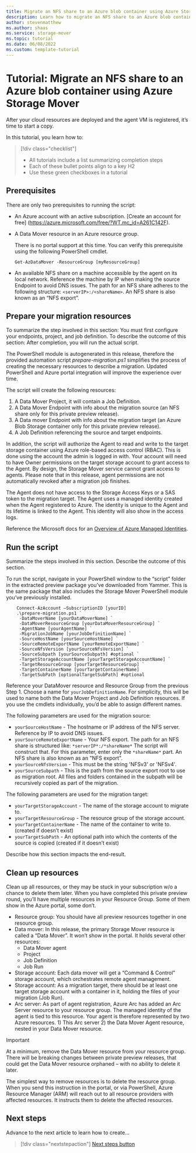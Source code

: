 ```yaml
---
title: Migrate an NFS share to an Azure blob container using Azure Storage Mover
description: Learn how to migrate an NFS share to an Azure blob container using Azure Storage Mover
author: stevenmatthew
ms.author: shaas
ms.service: storage-mover
ms.topic: tutorial
ms.date: 06/08/2022
ms.custom: template-tutorial
---
```


# Tutorial: Migrate an NFS share to an Azure blob container using Azure Storage Mover

After your cloud resources are deployed and the agent VM is registered, it’s time to start a copy.

In this tutorial, you learn how to:

> [!div class="checklist"]
> * All tutorials include a list summarizing completion steps
> * Each of these bullet points align to a key H2
> * Use these green checkboxes in a tutorial

<!-- 4. Prerequisites 

##Docs Required##

First prerequisite is a link to a free trial account if one exists. If there are no prerequisites, specify that no prerequisites are needed for this quickstart.
-->

## Prerequisites

There are only two prerequisites to running the script:

- An Azure account with an active subscription. [Create an account for free]
  (https://azure.microsoft.com/free/?WT.mc_id=A261C142F).
- A Data Mover resource in an Azure resource group.

  There is no portal support at this time. You can verify this prerequisite using the following PowerShell cmdlet.

  ```azurepowershell
  Get-AzDataMover -ResourceGroup [myResourceGroup]
  ```

- An available NFS share on a machine accessible by the agent on its local network.
  Reference the machine by IP when making the source Endpoint to avoid DNS issues. The path for an NFS share adheres to the following structure: ```<serverIP>:/<shareName>```. An NFS share is also known as an “NFS export”.


## Prepare your migration resources

To summarize the step involved in this section: You must first configure your endpoints, project, and job definition. To describe the outcome of this section: After completion, you will run the actual script.

The PowerShell module is autogenerated in this release, therefore the provided automation script *prepare-migration.ps1* simplifies the process of creating the necessary resources to describe a migration. Updated PowerShell and Azure portal integration will improve the experience over time.

The script will create the following resources:

1. A Data Mover Project, it will contain a Job Definition.
1. A Data Mover Endpoint with info about the migration source (an NFS share only for this private preview release).
1. A Data mover Endpoint with info about the migration target (an Azure Blob Storage container only for this private preview release).
1. A Job Definition referencing the source and target endpoints.

In addition, the script will authorize the Agent to read and write to the target storage container using Azure role-based access control (RBAC). This is done using the account the admin is logged in with. Your account will need to have Owner permissions on the target storage account to grant access to the Agent. By design, the Storage Mover service cannot grant access to agents. Please note that in this release, agent permissions are not automatically revoked after a migration job finishes.

The Agent does not have access to the Storage Access Keys or a SAS token to the migration target. 
The Agent uses a managed identity created when the Agent registered to Azure. The identity is 
unique to the Agent and its lifetime is linked to the Agent. This identity will also show in the access 
logs.

Reference the Microsoft docs for an [Overview of Azure Managed Identities](../active-directory/managed-identities-azure-resources/overview).

## Run the script

Summarize the steps involved in this section. Describe the outcome of this section.

To run the script, navigate in your PowerShell window to the “script” folder in the extracted preview package you’ve downloaded from Yammer. This is the same package that also includes the Storage Mover PowerShell module you’ve previously installed.

```azurepowershell
    Connect-AzAccount –SubscriptionID [yourID]
    .\prepare-migration.ps1 `
     -DataMoverName [yourDataMoverName] `
     -DataMoverResourceGroup [yourDataMoverResourceGroup] `
     -AgentName [yourAgentName] `
     -MigrationJobName [yourJobDefinitionName] `
     -SourceHostName [yourSourceHostName] `
     -SourceRemoteExportName [yourRemoteExportName] `
     -SourceNfsVersion [yourSourceNfsVersion] `
     -SourceSubpath [yourSourceSubpath] #optional `
     -TargetStorageAccountName [yourTargetStorageAccountName] `
     -TargetResourceGroup [yourTargetResourceGroup] `
     -TargetContainerName [yourTargetContainerName]
     -TargetSubPath [optionalTargetSubPath] #optional
```

Reference your DataMover resource and Resource Group from the previous Step 1. Choose a name for `yourJobDefinitionName`. For simplicity, this will be used to name both the Data Mover Project and Job Definition resources. If you use the cmdlets individually, you’d be able to assign different names.

The following parameters are used for the migration source:

- `yourSourceHostName` - The hostname or IP address of the NFS server. Reference by IP to avoid DNS issues.
- `yourSourceRemoteExportName` - Your NFS export. The path for an NFS share is structured like: `*serverIP*:/*shareName*` The script will construct that. For this parameter, enter only the `*shareName*` part. An NFS share is also known as an "NFS export".
- `yourSourceNfsVersion` - This must be the string 'NFSv3' or 'NFSv4'.
- `yourSourceSubpath` - This is the path from the source export root to use as migration root. All files and folders contained in the subpath will be recursively copied as part of the migration.

The following parameters are used for the migration target:

- `yourTargetStorageAccount` - The name of the storage account to migrate to.
- `yourTargetResourceGroup` - The resource group of the storage account.
- `yourTargetContainerName` - The name of the container to write to. (created if doesn’t exist)
- `yourTargetSubPath` - An optional path into which the contents of the source is copied (created if it doesn’t exist)

Describe how this section impacts the end-result.

## Clean up resources

Clean up all resources, or they may be stuck in your subscription w/o a chance to delete them later. When you have completed this private preview round, you’ll have multiple resources in your Resource Group. Some of them show in the Azure portal, some don’t.

- Resource group: You should have all preview resources together in one resource group.
- Data mover: In this release, the primary Storage Mover resource is called a “Data Mover”. It won’t show in 
the portal. It holds several other resources:
  - Data Mover agent
  - Project
  - Job Definition
  - Job Run
- Storage account: Each data mover will get a “Command & Control” storage account, which orchestrates 
remote agent management.
- Storage account: As a migration target, there should be at least one target storage account with a container 
in it, holding the files of your migration (Job Run).
- Arc server: As part of agent registration, Azure Arc has added an Arc Server resource to your resource group. 
The managed identity of the agent is tied to this resource. Your agent is therefore represented by two Azure 
resources. 1) This Arc server 2) the Data Mover Agent resource, nested in your Data Mover resource.

> [!IMPORTANT]
> At a minimum, remove the Data Mover resource from your resource group. There will be breaking changes between private preview releases, that could get the Data Mover resource orphaned – with no ability to delete it later.

The simplest way to remove resources is to delete the resource group. When you send this instruction in the portal, or via PowerShell, Azure Resource Manager (ARM) will reach out to all resource providers with affected resources. It instructs them to delete the affected resources.

<!-- 7. Next steps

##Docs required###

A single link in the blue box format. Point to the next logical tutorial or how-to in a series, or, if there are no other tutorials or how-tos, to some other cool thing the customer can do.
-->

## Next steps

Advance to the next article to learn how to create...
> [!div class="nextstepaction"]
> [Next steps button](overview.md)
